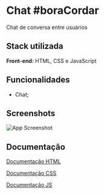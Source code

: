 
# Chat #boraCordar

Chat de conversa entre usuários 

## Stack utilizada

**Front-end:** HTML, CSS e JavaScript



## Funcionalidades

- Chat;




## Screenshots

![App Screenshot](https://i.postimg.cc/C10pXQ03/da1.jpg)



## Documentação

[Documentação HTML](https://developer.mozilla.org/pt-BR/docs/Web/HTML)

[Documentação CSS](https://developer.mozilla.org/pt-BR/docs/Web/CSS) 

[Documentação JS](https://developer.mozilla.org/pt-BR/docs/Web/JavaScript)
